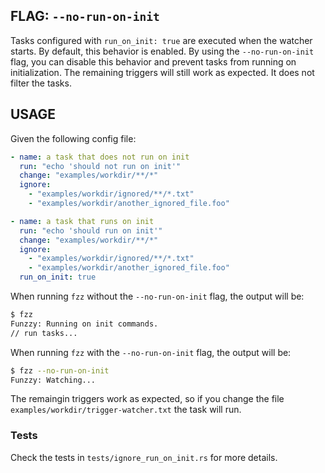 ## FLAG: `--no-run-on-init` 

Tasks configured with `run_on_init: true` are executed when the watcher starts. By default, this behavior is enabled.
By using the `--no-run-on-init` flag, you can disable this behavior and prevent tasks from running on initialization.
The remaining triggers will still work as expected. It does not filter the tasks.

## USAGE

Given the following config file:
```yaml
- name: a task that does not run on init
  run: "echo 'should not run on init'"
  change: "examples/workdir/**/*"
  ignore:
    - "examples/workdir/ignored/**/*.txt"
    - "examples/workdir/another_ignored_file.foo"

- name: a task that runs on init
  run: "echo 'should run on init'"
  change: "examples/workdir/**/*"
  ignore:
    - "examples/workdir/ignored/**/*.txt"
    - "examples/workdir/another_ignored_file.foo"
  run_on_init: true
```

When running `fzz` without the `--no-run-on-init` flag, the output will be:

```bash
$ fzz
Funzzy: Running on init commands.
// run tasks...

```

When running `fzz` with the `--no-run-on-init` flag, the output will be:

```bash
$ fzz --no-run-on-init
Funzzy: Watching...
```

The remaingin triggers work as expected, so if you change the file `examples/workdir/trigger-watcher.txt` the task will run.

### Tests

Check the tests in `tests/ignore_run_on_init.rs` for more details.
